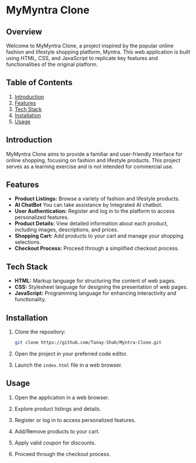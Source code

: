 # MyMyntra Clone

## Overview

Welcome to MyMyntra Clone, a project inspired by the popular online fashion and lifestyle shopping platform, Myntra. This web application is built using HTML, CSS, and JavaScript to replicate key features and functionalities of the original platform.

## Table of Contents

1. [Introduction](#introduction)
2. [Features](#features)
3. [Tech Stack](#tech-stack)
4. [Installation](#installation)
5. [Usage](#usage)

## Introduction

MyMyntra Clone aims to provide a familiar and user-friendly interface for online shopping, focusing on fashion and lifestyle products. This project serves as a learning exercise and is not intended for commercial use.

## Features

- **Product Listings:** Browse a variety of fashion and lifestyle products.
- **AI ChatBot** You can take assistance by Integrated AI chatbot.
- **User Authentication:** Register and log in to the platform to access personalized features.
- **Product Details:** View detailed information about each product, including images, descriptions, and prices.
- **Shopping Cart:** Add products to your cart and manage your shopping selections.
- **Checkout Process:** Proceed through a simplified checkout process.

## Tech Stack

- **HTML:** Markup language for structuring the content of web pages.
- **CSS:** Stylesheet language for designing the presentation of web pages.
- **JavaScript:** Programming language for enhancing interactivity and functionality.

## Installation

1. Clone the repository:

   ```bash
   git clone https://github.com/Tanay-Shah/Myntra-Clone.git
   ```

2. Open the project in your preferred code editor.

3. Launch the `index.html` file in a web browser.

## Usage

1. Open the application in a web browser.

2. Explore product listings and details.

3. Register or log in to access personalized features.

4. Add/Remove products to your cart.

5. Apply valid coupon for discounts.

6. Proceed through the checkout process.

